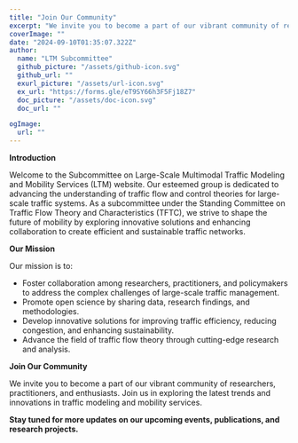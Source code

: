 ```yaml
---
title: "Join Our Community"
excerpt: "We invite you to become a part of our vibrant community of researchers, practitioners, and enthusiasts. Join us in exploring the latest trends and innovations in traffic modeling and mobility services."
coverImage: ""
date: "2024-09-10T01:35:07.322Z"
author:
  name: "LTM Subcommittee"
  github_picture: "/assets/github-icon.svg" 
  github_url: ""
  exurl_picture: "/assets/url-icon.svg"
  ex_url: "https://forms.gle/eT9SY66h3F5Fj18Z7"
  doc_picture: "/assets/doc-icon.svg"
  doc_url: ""

ogImage:
  url: ""
---
```


**Introduction**

Welcome to the Subcommittee on Large-Scale Multimodal Traffic Modeling and Mobility Services (LTM) website. Our esteemed group is dedicated to advancing the understanding of traffic flow and control theories for large-scale traffic systems. As a subcommittee under the Standing Committee on Traffic Flow Theory and Characteristics (TFTC), we strive to shape the future of mobility by exploring innovative solutions and enhancing collaboration to create efficient and sustainable traffic networks.


**Our Mission**

Our mission is to:
* Foster collaboration among researchers, practitioners, and policymakers to address the complex challenges of large-scale traffic management.
* Promote open science by sharing data, research findings, and methodologies.
* Develop innovative solutions for improving traffic efficiency, reducing congestion, and enhancing sustainability.
* Advance the field of traffic flow theory through cutting-edge research and analysis.

**Join Our Community**

We invite you to become a part of our vibrant community of researchers, practitioners, and enthusiasts. Join us in exploring the latest trends and innovations in traffic modeling and mobility services. 

**Stay tuned for more updates on our upcoming events, publications, and research projects.**